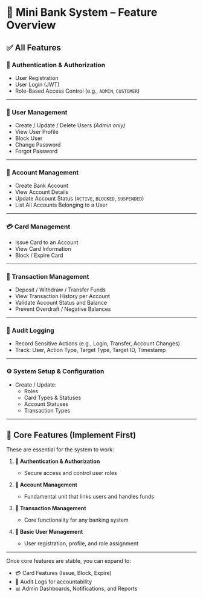 # 🏦 Mini Bank System – Feature Overview

## ✅ All Features

### 🔐 Authentication & Authorization
- User Registration
- User Login (JWT)
- Role-Based Access Control (e.g., `ADMIN`, `CUSTOMER`)

---

### 👤 User Management
- Create / Update / Delete Users *(Admin only)*
- View User Profile
- Block User
- Change Password
- Forgot Password

---

### 💼 Account Management
- Create Bank Account
- View Account Details
- Update Account Status (`ACTIVE`, `BLOCKED`, `SUSPENDED`)
- List All Accounts Belonging to a User

---

### 💳 Card Management
- Issue Card to an Account
- View Card Information
- Block / Expire Card

---

### 🔁 Transaction Management
- Deposit / Withdraw / Transfer Funds
- View Transaction History per Account
- Validate Account Status and Balance
- Prevent Overdraft / Negative Balances

---

### 📝 Audit Logging
- Record Sensitive Actions (e.g., Login, Transfer, Account Changes)
- Track: User, Action Type, Target Type, Target ID, Timestamp

---

### ⚙️ System Setup & Configuration
- Create / Update:
    - Roles
    - Card Types & Statuses
    - Account Statuses
    - Transaction Types

---

## 🧱 Core Features (Implement First)

These are essential for the system to work:

1. **🔐 Authentication & Authorization**
    - Secure access and control user roles

2. **💼 Account Management**
    - Fundamental unit that links users and handles funds

3. **🔁 Transaction Management**
    - Core functionality for any banking system

4. **👤 Basic User Management**
    - User registration, profile, and role assignment

---

Once core features are stable, you can expand to:

- 💳 Card Features (Issue, Block, Expire)
- 📝 Audit Logs for accountability
- 📊 Admin Dashboards, Notifications, and Reports
